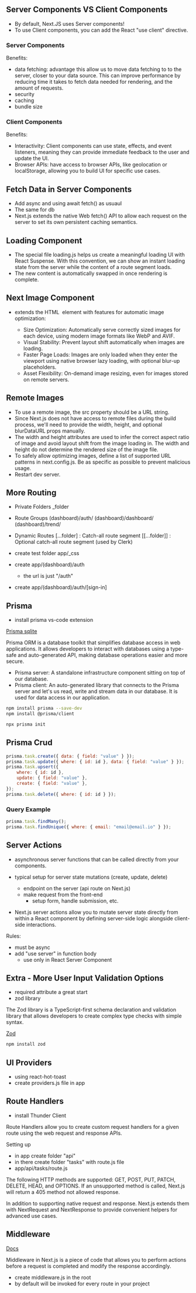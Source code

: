 ## Server Components VS Client Components

-   By default, Next.JS uses Server components!
-   To use Client components, you can add the React "use client" directive.

### Server Components

Benefits:

-   data fetching: advantage this allow us to move data fetching to to the server, closer to your data source. This can improve performance by reducing time it takes to fetch data needed for rendering, and the amount of requests.
-   security
-   caching
-   bundle size

### Client Components

Benefits:

-   Interactivity: Client components can use state, effects, and event listeners, meaning they can provide immediate feedback to the user and update the UI.
-   Browser APIs: have access to browser APIs, like geolocation or localStorage, allowing you to build UI for specific use cases.

## Fetch Data in Server Components

-   Add async and using await fetch() as usuaul
-   The same for db
-   Next.js extends the native Web fetch() API to allow each request on the server to set its own persistent caching semantics.

## Loading Component

-   The special file loading.js helps us create a meaningful loading UI with React Suspense. With this convention, we can show an instant loading state from the server while the content of a route segment loads.
-   The new content is automatically swapped in once rendering is complete.

## Next Image Component

-   extends the HTML <img> element with features for automatic image optimization:

    -   Size Optimization: Automatically serve correctly sized images for each device, using modern image formats like WebP and AVIF.
    -   Visual Stability: Prevent layout shift automatically when images are loading.
    -   Faster Page Loads: Images are only loaded when they enter the viewport using native browser lazy loading, with optional blur-up placeholders.
    -   Asset Flexibility: On-demand image resizing, even for images stored on remote servers.

## Remote Images

-   To use a remote image, the src property should be a URL string.
-   Since Next.js does not have access to remote files during the build process, we'll need to provide the width, height, and optional blurDataURL props manually.
-   The width and height attributes are used to infer the correct aspect ratio of image and avoid layout shift from the image loading in. The width and height do not determine the rendered size of the image file.
-   To safely allow optimizing images, define a list of supported URL patterns in next.config.js. Be as specific as possible to prevent malicious usage.
-   Restart dev server.

## More Routing

-   Private Folders
    \_folder
-   Route Groups
    (dashboard)/auth/
    (dashboard)/dashboard/
    (dashboard)/trend/
-   Dynamic Routes
    [...folder] : Catch-all route segment
    [[...folder]] : Optional catch-all route segment (used by Clerk)

-   create test folder app/\_css
-   create app/(dashboard)/auth
    -   the url is just "/auth"
-   create app/(dashboard)/auth/[sign-in]

## Prisma

-   install prisma vs-code extension

[Prisma sqlite](https://www.prisma.io/docs)

Prisma ORM is a database toolkit that simplifies database access in web applications. It allows developers to interact with databases using a type-safe and auto-generated API, making database operations easier and more secure.

-   Prisma server: A standalone infrastructure component sitting on top of our database.
-   Prisma client: An auto-generated library that connects to the Prisma server and let's us read, write and stream data in our database. It is used for data access in our application.

```sh
npm install prisma --save-dev
npm install @prisma/client
```

```sh
npx prisma init
```

## Prisma Crud

```js
prisma.task.create({ data: { field: "value" } });
prisma.task.update({ where: { id: id }, data: { field: "value" } });
prisma.task.upsert({
    where: { id: id },
    update: { field: "value" },
    create: { field: "value" },
});
prisma.task.delete({ where: { id: id } });
```

### Query Example

```js
prisma.task.findMany();
prisma.task.findUnique({ where: { email: "email@email.io" } });
```

## Server Actions

-   asynchronous server functions that can be called directly from your components.

-   typical setup for server state mutations (create, update, delete)

    -   endpoint on the server (api route on Next.js)
    -   make request from the front-end
        -   setup form, handle submission, etc.

-   Next.js server actions allow you to mutate server state directly from within a React component by defining server-side logic alongside client-side interactions.

Rules:

-   must be async
-   add "use server" in function body
    -   use only in React Server Component

## Extra - More User Input Validation Options

-   required attribute a great start
-   zod library

The Zod library is a TypeScript-first schema declaration and validation library that allows developers to create complex type checks with simple syntax.

[Zod](https://zod.dev)

```sh
npm install zod
```

## UI Providers

-   using react-hot-toast
-   create providers.js file in app

## Route Handlers

-   install Thunder Client

Route Handlers allow you to create custom request handlers for a given route using the web request and response APIs.

Setting up

-   in app create folder "api"
-   in there create folder "tasks" with route.js file
-   app/api/tasks/route.js

The following HTTP methods are supported: GET, POST, PUT, PATCH, DELETE, HEAD, and OPTIONS. If an unsupported method is called, Next.js will return a 405 method not allowed response.

In addition to supporting native request and response. Next.js extends them with NextRequest and NextResponse to provide convenient helpers for advanced use cases.

## Middleware

[Docs](https://nextjs.org/docs/app/building-your-application/routing/middleware)

Middleware in Next.js is a piece of code that allows you to perform actions before a request is completed and modify the response accordingly.

-   create middleware.js in the root
-   by default will be invoked for every route in your project
